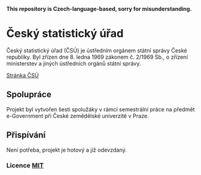 **This repository is Czech-language-based, sorry for misunderstanding.**

# Český statistický úřad

Český statistický úřad (ČSÚ) je ústředním orgánem státní správy České republiky. Byl zřízen dne 8. ledna 1969 zákonem č. 2/1969 Sb., o zřízení ministerstev a jiných ústředních orgánů státní správy.

[Stránka ČSÚ](https://www.czso.cz/)

## Spolupráce

Projekt byl vytvořen šesti spolužáky v rámci semestrální práce na předmět e-Government při České zemědělské univerzitě v Praze.

## Přispívání
Není potřeba, projekt je hotový a již odevzdaný.

### Licence [MIT](https://choosealicense.com/licenses/mit/)
